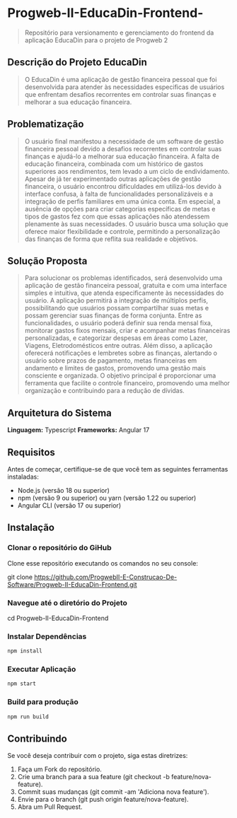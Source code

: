 # Progweb-II-EducaDin-Frontend-
>Repositório para versionamento e gerenciamento do frontend da aplicação EducaDin para o projeto de Progweb 2

## Descrição do Projeto EducaDin
>O EducaDin é uma aplicação de gestão financeira pessoal que foi desenvolvida para atender às necessidades
especificas de usuários que enfrentam desafios recorrentes em controlar suas finanças e melhorar a sua educação financeira.

## Problematização
>O usuário final manifestou a necessidade de um software de gestão financeira pessoal devido a desafios recorrentes
em controlar suas finanças e ajudá-lo a melhorar sua educação  financeira. A falta de educação financeira, combinada
com um histórico de gastos superiores aos rendimentos, tem levado a um ciclo de endividamento. Apesar de já ter
experimentado outras aplicações de gestão financeira, o usuário encontrou dificuldades em utilizá-los devido à
interface confusa, à falta de funcionalidades personalizáveis e a integração de perfis familiares em uma única conta.
Em especial, a ausência de opções para criar categorias específicas de metas e tipos de gastos fez com que essas
aplicações não atendessem plenamente às suas necessidades. O usuário busca uma solução que oferece maior flexibilidade
e controle, permitindo a personalização das finanças de forma que reflita sua realidade e objetivos.

## Solução Proposta
>Para solucionar os problemas identificados, será desenvolvido uma aplicação de gestão financeira pessoal, gratuita e com
uma interface simples e intuitiva, que atenda especificamente às necessidades do usuário. A aplicação permitirá a
integração de múltiplos perfis, possibilitando que usuários possam compartilhar suas metas e possam gerenciar suas
finanças de forma conjunta. Entre as funcionalidades, o usuário poderá definir sua renda mensal fixa, monitorar gastos
fixos mensais, criar e acompanhar metas financeiras personalizadas, e categorizar despesas em áreas como Lazer, Viagens,
Eletrodomésticos entre outras. Além disso, a aplicação oferecerá notificações e lembretes sobre as finanças, alertando o
usuário sobre prazos de pagamento, metas financeiras em andamento e limites de gastos, promovendo uma gestão mais
consciente e organizada. O objetivo principal é proporcionar uma ferramenta que facilite o controle financeiro,
promovendo uma melhor organização e contribuindo para a redução de dívidas.

## Arquitetura do Sistema

**Linguagem:** Typescript
**Frameworks:** Angular 17

## Requisitos
Antes de começar, certifique-se de que você tem as seguintes ferramentas instaladas:

- Node.js (versão 18 ou superior)
- npm (versão 9 ou superior) ou yarn (versão 1.22 ou superior)
- Angular CLI (versão 17 ou superior)

## Instalação

### Clonar o repositório do GiHub
Clone esse repositório executando os comandos no seu console:

git clone https://github.com/ProgwebII-E-Construcao-De-Software/Progweb-II-EducaDin-Frontend.git

### Navegue até o diretório do Projeto
cd Progweb-II-EducaDin-Frontend

### Instalar Dependências
```bash
npm install
```

### Executar Aplicação
```bash
npm start
```

### Build para produção
```bash
npm run build
```

## Contribuindo
Se você deseja contribuir com o projeto, siga estas diretrizes:

1. Faça um Fork do repositório.
2. Crie uma branch para a sua feature (git checkout -b feature/nova-feature).
3. Commit suas mudanças (git commit -am 'Adiciona nova feature').
4. Envie para o branch (git push origin feature/nova-feature).
5. Abra um Pull Request.

